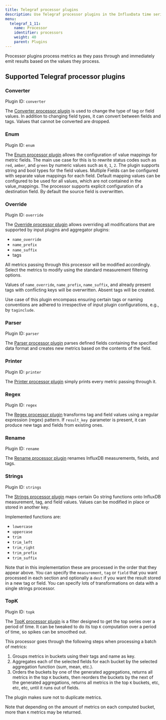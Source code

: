 ```yaml
---
title: Telegraf processor plugins
description: Use Telegraf processor plugins in the InfluxData time series platform to process metrics and emit results based on the values processed.
menu:
  telegraf_1_11:
    name: Processor
    identifier: processors
    weight: 40
    parent: Plugins
---
```


Processor plugins process metrics as they pass through and immediately emit results based on the values they process.


## Supported Telegraf processor plugins


### Converter

Plugin ID: `converter`

The [Converter processor plugin](https://github.com/influxdata/telegraf/blob/release-1.10/plugins/processors/converter/README.md) is used to change the type of tag or field values. In addition to changing field types, it can convert between fields and tags. Values that cannot be converted are dropped.

### Enum

Plugin ID: `enum`

The [Enum processor plugin](https://github.com/influxdata/telegraf/blob/release-1.10/plugins/processors/enum/README.md) allows the configuration of value mappings for metric fields. The main use case for this is to rewrite status codes such as `red`, `amber`, and `green` by numeric values such as `0`, `1`, `2`. The plugin supports string and bool types for the field values. Multiple Fields can be configured with separate value mappings for each field. Default mapping values can be configured to be used for all values, which are not contained in the value_mappings. The processor supports explicit configuration of a destination field. By default the source field is overwritten.

### Override

Plugin ID: `override`

The [Override processor plugin](https://github.com/influxdata/telegraf/blob/release-1.10/plugins/processors/override/README.md) allows overriding all modifications that are supported by input plugins and aggregator plugins:

* `name_override`
* `name_prefix`
* `name_suffix`
* tags

All metrics passing through this processor will be modified accordingly. Select the metrics to modify using the standard measurement filtering options.

Values of `name_override`, `name_prefix`, `name_suffix`, and already present tags with conflicting keys will be overwritten. Absent tags will be created.

Use case of this plugin encompass ensuring certain tags or naming conventions are adhered to irrespective of input plugin configurations, e.g., by `taginclude`.

### Parser

Plugin ID: `parser`

The [Parser processor plugin](https://github.com/influxdata/telegraf/blob/release-1.10/plugins/processors/parser/README.md) parses defined fields containing the specified data format and creates new metrics based on the contents of the field.

### Printer

Plugin ID: `printer`

The [Printer processor plugin](https://github.com/influxdata/telegraf/blob/release-1.10/plugins/processors/printer/README.md) simply prints every metric passing through it.

### Regex

Plugin ID: `regex`

The [Regex processor plugin](https://github.com/influxdata/telegraf/blob/release-1.10/plugins/processors/regex/README.md) transforms  tag and field values using a regular expression (regex) pattern. If `result_key `parameter is present, it can produce new tags and fields from existing ones.

### Rename

Plugin ID: `rename`

The [Rename processor plugin](https://github.com/influxdata/telegraf/blob/release-1.10/plugins/processors/rename/README.md) renames InfluxDB measurements, fields, and tags.

### Strings

Plugin ID: `strings`

The [Strings processor plugin](https://github.com/influxdata/telegraf/blob/release-1.10/plugins/processors/strings/README.md) maps certain Go string functions onto InfluxDB measurement, tag, and field values. Values can be modified in place or stored in another key.

Implemented functions are:

* `lowercase`
* `uppercase`
* `trim`
* `trim_left`
* `trim_right`
* `trim_prefix`
* `trim_suffix`

Note that in this implementation these are processed in the order that they appear above. You can specify the `measurement`, `tag` or `field` that you want processed in each section and optionally a `dest` if you want the result stored in a new tag or field. You can specify lots of transformations on data with a single strings processor.

### TopK

Plugin ID: `topk`

The [TopK processor plugin](https://github.com/influxdata/telegraf/blob/release-1.10/plugins/processors/topk/README.md) is a filter designed to get the top series over a period of time. It can be tweaked to do its top `K` computation over a period of time, so spikes can be smoothed out.

This processor goes through the following steps when processing a batch of metrics:

1. Groups metrics in buckets using their tags and name as key.
2. Aggregates each of the selected fields for each bucket by the selected aggregation function (sum, mean, etc.).
3. Orders the buckets by one of the generated aggregations, returns all metrics in the top `K` buckets, then reorders the buckets by the next of the generated aggregations, returns all metrics in the top `K` buckets, etc, etc, etc, until it runs out of fields.

The plugin makes sure not to duplicate metrics.

Note that depending on the amount of metrics on each computed bucket, more than `K` metrics may be returned.
